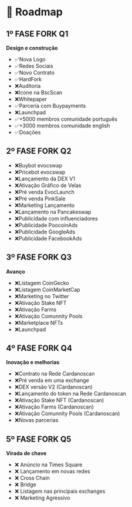 # 📅 Roadmap

## 1º FASE FORK Q1&#x20;

**Design e construção**&#x20;

* ✅Nova Logo
* ✅Redes Sociais
* ✅Novo Contrato
* ✅HardFork
* ❌Auditoria
* ❌Icone na BscScan
* ❌Whitepaper
* ✅Parceria com Buypayments
* ❌Launchpad&#x20;
* ✅+5000 membros comunidade português
* ✅+3000 membros comunidade english
* ✅Doações

## **2**º FASE FORK Q2&#x20;

* ❌Buybot evocswap
* ❌Pricebot evocswap
* ❌Lançamento da DEX V1
* ❌Ativação Gráfico de Velas
* ❌Pré venda EvocLaunch
* ❌Pré venda PinkSale
* ❌Marketing Lançamento
* ❌Lançamento na Pancakeswap
* ❌Publicidade com influenciadores
* ❌Publicidade PoocoinAds
* ❌Publicidade GoogleAds
* ❌Publicidade FacebookAds

## 3º FASE FORK Q3

**Avanço**

* ❌Listagem CoinGecko
* ❌Listagem CoinMarketCap
* ❌Marketing no Twitter
* ❌Ativação Stake NFT
* ❌Ativação Farms
* ❌Ativação Comunnity Pools
* ❌Marketplace NFTs
* ❌Launchpad

## 4º FASE FORK Q4

**Inovação e melhorias**

* ❌Contrato na Rede Cardanoscan
* ❌Pré venda em uma exchange
* ❌DEX versão V2 (Cardanoscan)
* ❌Lançamento do token na Rede Cardanoscan
* ❌Ativação Stake NFT (Cardanoscan)
* ❌Ativação Farms (Cardanoscan)
* ❌Ativação Comunnity Pools (Cardanoscan)
* ❌Novas parcerias

## 5º FASE FORK Q5

**Virada de chave**

* ❌ Anúncio na Times Square&#x20;
* ❌ Lançamento em novas redes
* ❌ Cross Chain
* ❌ Bridge
* ❌ Listagem nas principais exchanges
* ❌ Marketing Agressivo
